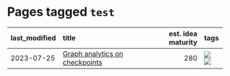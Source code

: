 # Pages tagged `test`

|last_modified|title|est. idea maturity|tags
|:---|:---|---:|:---|
|2023-07-25|[Graph analytics on checkpoints](../Graph_analytics_on_checkpoints.md)|280|[![](https://img.shields.io/badge/tag-from_issue-77485f)](../tags/from_issue.md) [![](https://img.shields.io/badge/tag-test-83cbca)](../tags/test.md)|